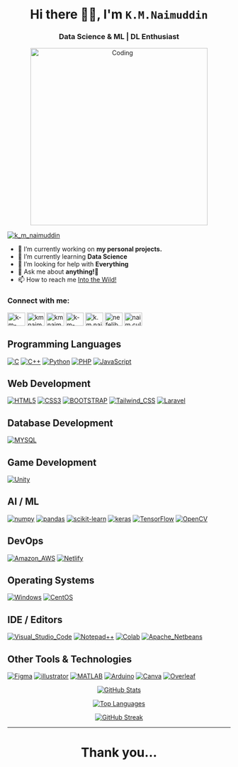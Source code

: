 <div id="Top"></div>


<h1 align="center">Hi there 👋🏼, I'm <code>K.M.Naimuddin</code></h1>
<h3 align="center">Data Science & ML | DL Enthusiast</h3>
<p align="center">
<img align="Center" alt="Coding" width="400" src="https://media.giphy.com/media/qgQUggAC3Pfv687qPC/giphy.gif">
<p align="left"> <a href="https://twitter.com/k_m_naimuddin" target="blank"><img src="https://img.shields.io/twitter/follow/k_m_naimuddin?logo=twitter&style=for-the-badge" alt="k_m_naimuddin" /></a> </p>



- 🔭 I’m currently working on **my personal projects.**
- 🌱 I’m currently learning **Data Science**
- 🤔 I’m looking for help with **Everything**
- 💬 Ask me about **anything!🥴**
- 📫 How to reach me [Into the Wild!](mailto:kmnaimuddin.cse35gmail.com)


<h3 align="left">Connect with me:</h3>
<p align="left">
<a href="https://linkedin.com/in/k-m-naimudin" target="blank"><img align="center" src="https://raw.githubusercontent.com/rahuldkjain/github-profile-readme-generator/master/src/images/icons/Social/linked-in-alt.svg" alt="k-m-naimudin" height="30" width="40" /></a>
<a href="https://kaggle.com/kmnaimuddin" target="blank"><img align="center" src="https://raw.githubusercontent.com/rahuldkjain/github-profile-readme-generator/master/src/images/icons/Social/kaggle.svg" alt="kmnaimuddin" height="30" width="40" /></a>
<a href="https://www.behance.net/kmnaimuddin" target="blank"><img align="center" src="https://raw.githubusercontent.com/rahuldkjain/github-profile-readme-generator/master/src/images/icons/Social/behance.svg" alt="kmnaimuddin" height="30" width="40" /></a>
<a href="https://stackoverflow.com/users/k-m-naimuddin" target="blank"><img align="center" src="https://raw.githubusercontent.com/rahuldkjain/github-profile-readme-generator/master/src/images/icons/Social/stack-overflow.svg" alt="k-m-naimuddin" height="30" width="40" /></a>
<a href="https://fb.com/k.m.naimuddin" target="blank"><img align="center" src="https://raw.githubusercontent.com/rahuldkjain/github-profile-readme-generator/master/src/images/icons/Social/facebook.svg" alt="k.m.naimuddin" height="30" width="40" /></a>
<a href="https://instagram.com/nefelibata.naim" target="blank"><img align="center" src="https://raw.githubusercontent.com/rahuldkjain/github-profile-readme-generator/master/src/images/icons/Social/instagram.svg" alt="nefelibata.naim" height="30" width="40" /></a>
<a href="https://discord.gg/naim.cule" target="blank"><img align="center" src="https://raw.githubusercontent.com/rahuldkjain/github-profile-readme-generator/master/src/images/icons/Social/discord.svg" alt="naim.cule" height="30" width="40" /></a>
</p>


## Programming Languages

[![C](https://img.shields.io/badge/C-00599C?style=for-the-badge&logo=c)]()
[![C++](https://img.shields.io/badge/C%2B%2B-004482?style=for-the-badge&logo=c%2B%2B)]()
[![Python](https://img.shields.io/badge/Python-FFE66D?style=for-the-badge&logo=python)](https://www.python.org/)
[![PHP](https://img.shields.io/badge/PHP-2D2D2D?style=for-the-badge&logo=php)](https://www.php.net/)
[![JavaScript](https://img.shields.io/badge/JavaScript-2F302E?style=for-the-badge&logo=javascript)]()
<!-- [![C-Sharp](https://img.shields.io/badge/C%23-239120?style=for-the-badge&logo=c-sharp)]() -->
<!-- [![Java](https://img.shields.io/badge/Java-ED8B00?style=for-the-badge&logo=oracle)](https://www.java.com/en/) -->

## Web Development

[![HTML5](https://img.shields.io/badge/HTML5-00A4E9?style=for-the-badge&logo=html5)](https://www.w3.org/html)
[![CSS3](https://img.shields.io/badge/CSS3-1572B6?style=for-the-badge&logo=css3)](https://www.w3.org/Style/CSS/)
[![BOOTSTRAP](https://img.shields.io/badge/Bootstrap-290648?style=for-the-badge&logo=bootstrap)](https://getbootstrap.com/)
[![Tailwind_CSS](https://img.shields.io/badge/Tailwind_CSS-12192B?style=for-the-badge&logo=tailwind-css)]()
[![Laravel](https://img.shields.io/badge/laravel-22191A.svg?style=for-the-badge&logo=laravel)](https://laravel.com/)

## Database Development

[![MYSQL](https://img.shields.io/badge/MySQL-E38C00?style=for-the-badge&logo=mysql)](https://www.mysql.com/)

## Game Development

[![Unity](https://img.shields.io/badge/Unity-100000?style=for-the-badge&logo=unity)](https://unity.com/)


## AI / ML

[![numpy](https://img.shields.io/badge/NumPy-013243?style=for-the-badge&logo=numpy)](https://numpy.org/)
[![pandas](https://img.shields.io/badge/Pandas-130654?style=for-the-badge&logo=pandas)](https://pandas.pydata.org/)
[![scikit-learn](https://img.shields.io/badge/scikit_learn-B6D3D1?style=for-the-badge&logo=scikitlearn)](https://scikit-learn.org/)
[![keras](https://img.shields.io/badge/Keras-D00000?style=for-the-badge&logo=keras)](https://keras.io/)
[![TensorFlow](https://img.shields.io/badge/TensorFlow-3A485E?style=for-the-badge&logo=tensorflow)]()
[![OpenCV](https://img.shields.io/badge/OpenCV-4A66FF?style=for-the-badge&logo=opencv)](https://opencv.org/)

## DevOps

[![Amazon_AWS](https://img.shields.io/badge/Amazon_WEB_SERVICES-232F3E?style=for-the-badge&logo=amazon-aws)]()
[![Netlify](https://img.shields.io/badge/Netlify-0A2022?style=for-the-badge&logo=netlify)]()

## Operating Systems 

[![Windows](https://img.shields.io/badge/Windows-0078D6?style=for-the-badge&logo=windows)](https://www.microsoft.com/)
[![CentOS](https://img.shields.io/badge/Cent%20OS-262577?style=for-the-badge&logo=CentOS)](https://www.centos.org/)


## IDE / Editors

[![Visual_Studio_Code](https://img.shields.io/badge/Visual_Studio_Code-203367?style=for-the-badge&logo=visual%20studio%20code)](https://code.visualstudio.com/)
[![Notepad++](https://img.shields.io/badge/Notepad++-1F2023.svg?style=for-the-badge&logo=notepad%2B%2B)](https://notepad-plus-plus.org/)
[![Colab](https://img.shields.io/badge/Colab-525252?style=for-the-badge&logo=googlecolab)](https://colab.research.google.com/)
[![Apache_Netbeans](https://img.shields.io/badge/apache%20netbeans-9D073B?style=for-the-badge&logo=apache%20netbeans%20IDE)](https://netbeans.apache.org/)

## Other Tools & Technologies

<!-- [![GIT](https://img.shields.io/badge/Git-202124?style=for-the-badge&logo=git)](https://git-scm.com/) -->
[![Figma](https://img.shields.io/badge/Figma-262577?style=for-the-badge&logo=Figma)](https://www.figma.com/)
[![illustrator](https://img.shields.io/badge/illustrator-262577?style=for-the-badge&logo=illustrator)](https://www.adobe.com/in/products/illustrator.html)
[![MATLAB](https://img.shields.io/badge/MATLAB-2F74A8?style=for-the-badge&logo=wolframmathematica)](https://www.mathworks.com/)
[![Arduino](https://img.shields.io/badge/Arduino-E9665F?style=for-the-badge&logo=Arduino)](https://www.arduino.cc/)
[![Canva](https://img.shields.io/badge/Canva-7325E1.svg?&style=for-the-badge&logo=Canva)]()
[![Overleaf](https://img.shields.io/badge/Overleaf-100000?style=for-the-badge&logo=Overleaf)](https://www.overleaf.com/)
<br>

<p align="center">
  <a href='https://github-readme-stats.vercel.app'><img src='https://github-readme-stats.vercel.app/api?username=KMNaim&show_icons=true&theme=blue-green' alt='GitHub Stats' title='GitHub Stats'></a>
</p>
<p align="center">
  <a href='https://github-readme-stats.vercel.app'><img src='https://github-readme-stats.vercel.app/api/top-langs/?username=KMNaim&theme=blue-green&layout=compact' alt='Top Languages' title='Top Languages'></a>
</p>
<p align="center">
  <a href='https://git.io/streak-stats'><img src='https://github-readme-streak-stats.herokuapp.com?user=KMNaim&theme=blue-green&mode=weekly' alt='GitHub Streak' title='GitHub Streak'></a>
</p>
<!--   <a href="https://stardev.io/developers/KMNaim"><img src="https://stardev.io/developers/KMNaim/badge/languages/country.svg" alt="Check out KMNaim&apos;s profile on stardev.io" title='Stardev badge'/></a> -->
<hr>


<h1 align="center">
  Thank you...
  <p align="right">
  </p>
</h1>

